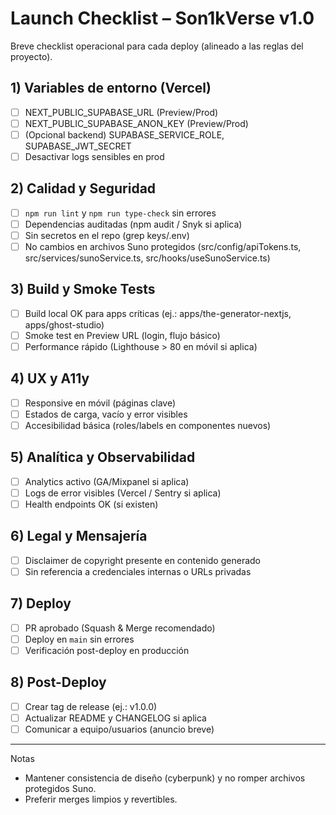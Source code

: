 # Launch Checklist – Son1kVerse v1.0

Breve checklist operacional para cada deploy (alineado a las reglas del proyecto).

## 1) Variables de entorno (Vercel)
- [ ] NEXT_PUBLIC_SUPABASE_URL (Preview/Prod)
- [ ] NEXT_PUBLIC_SUPABASE_ANON_KEY (Preview/Prod)
- [ ] (Opcional backend) SUPABASE_SERVICE_ROLE, SUPABASE_JWT_SECRET
- [ ] Desactivar logs sensibles en prod

## 2) Calidad y Seguridad
- [ ] `npm run lint` y `npm run type-check` sin errores
- [ ] Dependencias auditadas (npm audit / Snyk si aplica)
- [ ] Sin secretos en el repo (grep keys/.env)
- [ ] No cambios en archivos Suno protegidos (src/config/apiTokens.ts, src/services/sunoService.ts, src/hooks/useSunoService.ts)

## 3) Build y Smoke Tests
- [ ] Build local OK para apps críticas (ej.: apps/the-generator-nextjs, apps/ghost-studio)
- [ ] Smoke test en Preview URL (login, flujo básico)
- [ ] Performance rápido (Lighthouse > 80 en móvil si aplica)

## 4) UX y A11y
- [ ] Responsive en móvil (páginas clave)
- [ ] Estados de carga, vacío y error visibles
- [ ] Accesibilidad básica (roles/labels en componentes nuevos)

## 5) Analítica y Observabilidad
- [ ] Analytics activo (GA/Mixpanel si aplica)
- [ ] Logs de error visibles (Vercel / Sentry si aplica)
- [ ] Health endpoints OK (si existen)

## 6) Legal y Mensajería
- [ ] Disclaimer de copyright presente en contenido generado
- [ ] Sin referencia a credenciales internas o URLs privadas

## 7) Deploy
- [ ] PR aprobado (Squash & Merge recomendado)
- [ ] Deploy en `main` sin errores
- [ ] Verificación post-deploy en producción

## 8) Post-Deploy
- [ ] Crear tag de release (ej.: v1.0.0)
- [ ] Actualizar README y CHANGELOG si aplica
- [ ] Comunicar a equipo/usuarios (anuncio breve)

---

Notas
- Mantener consistencia de diseño (cyberpunk) y no romper archivos protegidos Suno.
- Preferir merges limpios y revertibles.


